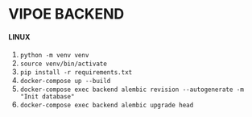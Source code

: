 # VIPOE BACKEND
#### LINUX
1. ``python -m venv venv``
2. ``source venv/bin/activate``
3. ``pip install -r requirements.txt``
4. ``docker-compose up --build``
5. ``docker-compose exec backend alembic revision --autogenerate -m "Init database"``
5. ``docker-compose exec backend alembic upgrade head``